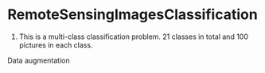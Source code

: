 # RemoteSensingImagesClassification
1. This is a multi-class classification problem. 21 classes in total and 100 pictures in each class. 

Data augmentation
